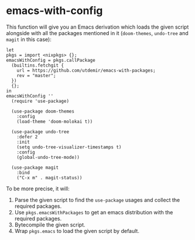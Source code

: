 # emacs-with-config

This function will give you an Emacs derivation which loads the given
script alongside with all the packages mentioned in it (`doom-themes`,
`undo-tree` and `magit` in this case):

```
let
pkgs = import <nixpkgs> {};
emacsWithConfig = pkgs.callPackage 
  (builtins.fetchgit {
    url = https://github.com/utdemir/emacs-with-packages;
    rev = "master";
  })
  {};
in
emacsWithConfig ''
  (require 'use-package)

  (use-package doom-themes
    :config
    (load-theme 'doom-molokai t))

  (use-package undo-tree
    :defer 2
    :init
    (setq undo-tree-visualizer-timestamps t)
    :config
    (global-undo-tree-mode))

  (use-package magit
    :bind
    ("C-x m" . magit-status))
```

To be more precise, it will:

1. Parse the given script to find the `use-package` usages and collect
the required packages.
2. Use `pkgs.emacsWithPackages` to get an emacs distribution with 
the required packages.
3. Bytecompile the given script.
4. Wrap `pkgs.emacs` to load the given script by default.
